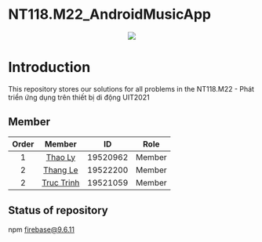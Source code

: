 # NT118.M22_AndroidMusicApp

<p align="center">
  <img src="https://user-images.githubusercontent.com/56221762/111880949-da1dd580-89e0-11eb-876c-a68752260d3b.png">
</p>

# Introduction
This repository stores our solutions for all problems in the NT118.M22 - Phát triển ứng dụng trên thiết bị di động UIT2021 

## Member

|Order|    Member         |  ID        | Role 
|:---:| :-----------:     | :--:       | :--: 
|1    |     [Thao Ly](https://github.com/lttt0206)   | 19520962 | Member
|2    |    [Thang Le](https://github.com/huuthang196)    |  19522200  | Member
|2    |    [Truc Trinh](https://github.com/Trinhtruc1831/)    |  19521059  | Member

## Status of repository
npm firebase@9.6.11
